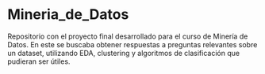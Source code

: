 # Mineria_de_Datos

Repositorio con el proyecto final desarrollado para el curso de Minería de Datos. En este se buscaba obtener respuestas a preguntas relevantes sobre un dataset, utilizando EDA, clustering y algoritmos de clasificación que pudieran ser útiles. 
